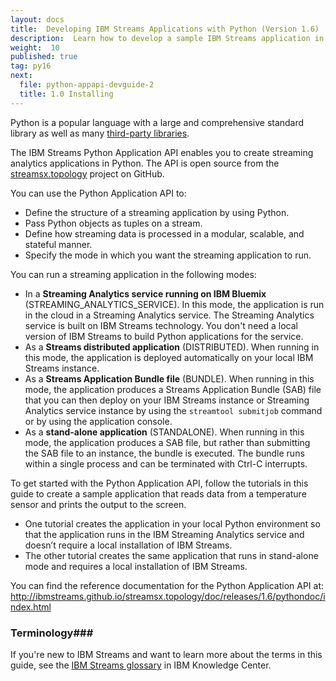 ```yaml
---
layout: docs
title:  Developing IBM Streams Applications with Python (Version 1.6)
description:  Learn how to develop a sample IBM Streams application in Python by using the the Python Application API in the Topology Toolkit
weight:  10
published: true
tag: py16
next:
  file: python-appapi-devguide-2
  title: 1.0 Installing
---
```


Python is a popular language with a large and comprehensive standard library as well as many [third-party libraries](https://pypi.python.org).

The IBM Streams Python Application API enables you to create streaming analytics applications in Python. The API is open source from the [streamsx.topology](http://ibmstreams.github.io/streamsx.topology/) project on GitHub.

You can use the Python Application API to:

* Define the structure of a streaming application by using Python.
* Pass Python objects as tuples on a stream.
* Define how streaming data is processed in a modular, scalable, and stateful manner.
* Specify the mode in which you want the streaming application to run.

You can run a streaming application in the following modes:

* In a **Streaming Analytics service running on IBM Bluemix** (STREAMING_ANALYTICS_SERVICE). In this mode, the application is run in the cloud in a Streaming Analytics service. The Streaming Analytics service is built on IBM Streams technology. You don't need a local version of IBM Streams to build Python applications for the service.
* As a **Streams distributed application** (DISTRIBUTED). When running in this mode, the application is deployed automatically on your local IBM Streams instance.
* As a **Streams Application Bundle file** (BUNDLE). When running in this mode, the application produces a Streams Application Bundle (SAB) file that you can then deploy on your IBM Streams instance or Streaming Analytics service instance by using the `streamtool submitjob` command or by using the application console.
* As a **stand-alone application** (STANDALONE).  When running in this mode, the application produces a SAB file, but rather than submitting the SAB file to an instance, the bundle is executed. The bundle runs within a single process and can be terminated with Ctrl-C interrupts.

To get started with the Python Application API, follow the tutorials in this guide to create a sample application that reads data from a temperature sensor and prints the output to the screen.
* One tutorial creates the application in your local Python environment so that the application runs in the IBM Streaming Analytics service and doesn’t require a local installation of IBM Streams.
* The other tutorial creates the same application that runs in stand-alone mode and requires a local installation of IBM Streams.

You can find the reference documentation for the Python Application API at: <http://ibmstreams.github.io/streamsx.topology/doc/releases/1.6/pythondoc/index.html>

### Terminology###
If you're new to IBM Streams and want to learn more about the terms in this guide, see the [IBM Streams glossary](http://www.ibm.com/support/knowledgecenter/SSCRJU_4.2.0/com.ibm.streams.glossary.doc/doc/glossary_streams.html) in IBM Knowledge Center.

